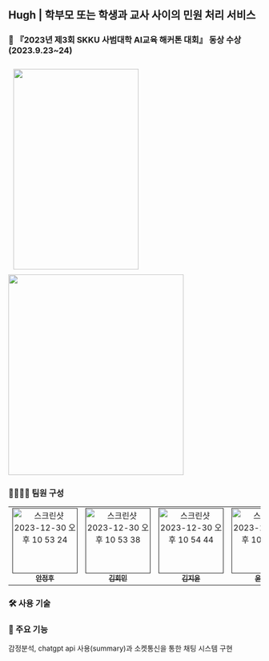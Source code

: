 ## Hugh | 학부모 또는 학생과 교사 사이의 민원 처리 서비스

### 🥉 『2023년 제3회 SKKU 사범대학 AI교육 해커톤 대회』 동상 수상 (2023.9.23~24)

<p>
  <img width="250" height="400" style="margin: 10px;"  src="https://github.com/hughtamo/.github/assets/101869611/e7b955d2-096e-42ea-9133-06829f570ee3">
  <img width="350" height="400"  src="https://github.com/hughtamo/.github/assets/101869611/2dde4b6a-34d4-42be-b9a3-bde043568c78">
</p>

### 👩‍👩‍👧‍👦 팀원 구성
<table>
  <tbody>
    <tr>
      <td align="center"><a href=""><img width="130px" alt="스크린샷 2023-12-30 오후 10 53 24" src="https://github.com/hughtamo/.github/assets/101869611/fd3c9e06-85ae-4e49-abb9-a825f5d772a6"><br /><sub><b>안정후</b></sub></a><br /></td>
      <td align="center"><a href=""><img width="130px" alt="스크린샷 2023-12-30 오후 10 53 38" src="https://github.com/hughtamo/.github/assets/101869611/b0b588ae-6a8d-43d1-87e6-116ecf75c267"><br /><sub><b>김회민</b></sub></a><br /></td>
      <td align="center"><a href=""><img width="130px" alt="스크린샷 2023-12-30 오후 10 54 44" src="https://github.com/hughtamo/.github/assets/101869611/e1fe12c7-7278-409d-a3f6-2f2cd2efa560">
<br /><sub><b>김지윤</b></sub></a><br /></td>
      <td align="center"><a href=""><img width="130px" alt="스크린샷 2023-12-30 오후 10 55 29" src="https://github.com/hughtamo/.github/assets/101869611/8c5873a1-c44e-4112-a098-26d6394e0c84">
<br /><sub><b>윤상진</b></sub></a><br /></td>
    </tr>
  </tbody>
</table>

### 🛠️ 사용 기술


### 🔎 주요 기능
감정분석, chatgpt api 사용(summary)과 소켓통신을 통한 채팅 시스템 구현


